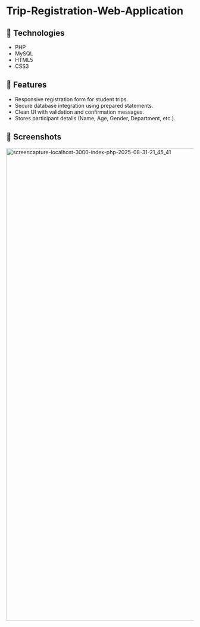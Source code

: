# Trip-Registration-Web-Application
## 🚀 Technologies
- PHP
- MySQL
- HTML5
- CSS3

## 📌 Features
- Responsive registration form for student trips.
- Secure database integration using prepared statements.
- Clean UI with validation and confirmation messages.
- Stores participant details (Name, Age, Gender, Department, etc.).

## 📸 Screenshots
<img width="1920" height="1270" alt="screencapture-localhost-3000-index-php-2025-08-31-21_45_41" src="https://github.com/user-attachments/assets/c52e85af-7ef6-457b-978b-660aab0a466c" />
